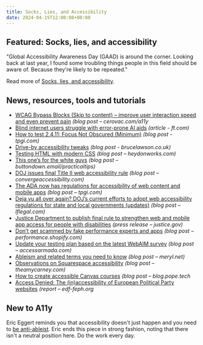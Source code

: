 ```yaml
---
title: Socks, Lies, and Accessibility
date: 2024-04-15T12:00:08+00:00
---
```


## Featured: Socks, lies, and accessibility

"Global Accessibility Awareness Day (GAAD) is around the corner. Looking back at last year, I found some troubling things people in this field should be aware of. Because they're likely to be repeated."

Read more of [Socks, lies, and accessibility](https://janmaarten.com/gaad-2023/).

## News, resources, tools and tutorials

- [WCAG Bypass Blocks (Skip to content) – improve user interaction speed and even prevent pain](https://cerovac.com/a11y/2024/04/wcag-bypass-blocks-skip-to-content-improve-user-interaction-speed-and-even-prevent-pain/) *(blog post – cerovac.com/a11y*
- [Blind internet users struggle with error-prone AI aids](https://www.ft.com/content/3c877c55-b698-43da-a222-8ae183f53078?accessToken=zwAGFX3gMd8gkc88h3xVtphD2tOiIorhg_UweA.MEQCIDGz2yMno2XYTXgK5QdPOjLiQHfD04k5XYFPQn_UjgVbAiAoxbj52bXBd5ilNPVdauz75AxGmDaH4-aufqYtw3CmPQ&sharetype=gift&token=66604dfe-fe8c-45e2-8ab3-901b8b00cc57) *(article - ft.com)*
- [How to test 2.4.11: Focus Not Obscured (Minimum)](https://www.tpgi.com/how-to-test-2-4-11-focus-not-obscured-minimum/) *(blog post - tpgi.com)*
- [Drive-by accessibility tweaks](https://brucelawson.co.uk/2024/drive-by-accessibility-tweaks/) *(blog post - brucelawson.co.uk)*
- [Testing HTML with modern CSS](https://heydonworks.com/article/testing-html-with-modern-css/) *(blog post – heydonworks.com)*
- [This one’s for the white guys](https://buttondown.email/practicaltips/archive/this-ones-for-the-white-guys/) *(blog post – buttondown.email/practicaltips)*
- [DOJ issues final Title II web accessibility rule](https://convergeaccessibility.com/2024/04/08/final_title_ii_rule/) *(blog post – convergeaccessibility.com)*
- [The ADA now has regulations for accessibility of web content and mobile apps](https://www.tpgi.com/the-ada-now-has-regulations-for-accessibility-of-web-content-and-mobile-apps/) *(blog post – tpgi.com)*
- [Deja vu all over again? DOJ’s current efforts to adopt web accessibility regulations for state and local governments (updates)](https://www.lflegal.com/2022/08/doj-web-regs-announce/#article-updates) *(blog post – lflegal.com)*
- [Justice Department to publish final rule to strengthen web and mobile app access for people with disabilities](https://www.justice.gov/opa/pr/justice-department-publish-final-rule-strengthen-web-and-mobile-app-access-people) *(press release – justice.gov)*
- [Don’t get scammed by fake performance experts and apps](https://performance.shopify.com/blogs/blog/don-t-get-scammed-by-fake-performance-experts-and-apps) *(blog post – performance.shopify.com)*
- [Update your testing plan based on the latest WebAIM survey](https://www.accessarmada.com/blog/update-your-testing-plan-based-on-the-latest-webaim-survey/) *(blog post – accessarmada.com)*
- [Ableism and related terms you need to know](https://meryl.net/ableism-microaggressions/) *(blog post – meryl.net)*
- [Observations on Squarespace accessibility](https://theamycarney.com/2024/04/02/observations-on-squarespace-accessibility/) *(blog post – theamycarney.com)*
- [How to create accessible Canvas courses](https://blog.pope.tech/2024/04/10/how-to-create-accessible-canvas-courses/) *(blog post – blog.pope.tech*
- [Access Denied: The (in)accessibility of European Political Party websites](https://www.edf-feph.org/publications/access-denied-the-inaccessibility-of-european-political-party-websites/) *(report – edf-feph.org*

## New to A11y

Eric Eggert reminds you that accessibility doesn't just happen and you need to [be anti-ableist](https://yatil.net/blog/be-anti-ableist). Eric ends this piece in strong fashion, noting that there isn't a neutral position here. Do the work every day.

